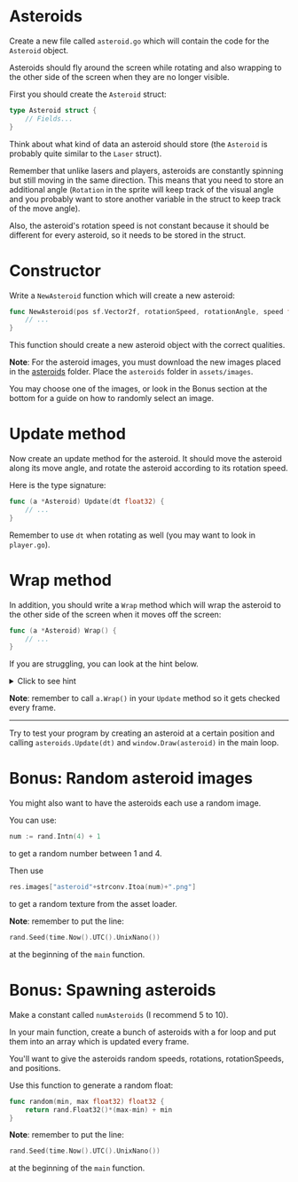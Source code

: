 # Asteroids

Create a new file called `asteroid.go` which will contain the code for the `Asteroid` object.

Asteroids should fly around the screen while rotating and also wrapping to the other side of the screen when they are no longer visible.

First you should create the `Asteroid` struct:

```go
type Asteroid struct {
    // Fields...
}
```

Think about what kind of data an asteroid should store (the `Asteroid` is probably
quite similar to the `Laser` struct).

Remember that unlike lasers and players,
asteroids are constantly spinning but still moving in the same direction. This means
that you need to store an additional angle (`Rotation` in the sprite will keep track
of the visual angle and you probably want to store another variable in the struct to
keep track of the move angle).

Also, the asteroid's rotation speed is not constant because it should be different
for every asteroid, so it needs to be stored in the struct.

# Constructor

Write a `NewAsteroid` function which will create a new asteroid:

```go
func NewAsteroid(pos sf.Vector2f, rotationSpeed, rotationAngle, speed float32) *Asteroid {
    // ...
}
```

This function should create a new asteroid object with the correct qualities.

**Note**: For the asteroid images, you must download the new images placed in the [asteroids](../assets/images/asteroids) folder. Place the `asteroids` folder in `assets/images`.

You may choose one of the images, or look in the Bonus section at the bottom for a guide
on how to randomly select an image.

# Update method

Now create an update method for the asteroid. It should move the asteroid along its
move angle, and rotate the asteroid according to its rotation speed.

Here is the type signature:

```go
func (a *Asteroid) Update(dt float32) {
    // ...
}
```

Remember to use `dt` when rotating as well (you may want to look in `player.go`).

# Wrap method

In addition, you should write a `Wrap` method which will wrap the asteroid to the
other side of the screen when it moves off the screen:

```go
func (a *Asteroid) Wrap() {
    // ...
}
```

If you are struggling, you can look at the hint below.

<details>
  <summary>Click to see hint</summary>
  <code>
  if x position < 0 - width/2:
      set x position to screenWidth + width/2
  if x position > screenWidth + width/2:
      set x position to 0 - width/2

  if y position < 0 - height/2:
      set y position to screenHeight + height/2
  if y position > screenHeight + height/2:
      set y position to 0 - height/2
  </code>

  You may want to use `GetPosition`, `SetPosition` and `GetGlobalBounds`.
</details>

**Note**: remember to call `a.Wrap()` in your `Update` method so it gets checked
every frame.

---

Try to test your program by creating an asteroid at a certain position and calling
`asteroids.Update(dt)` and `window.Draw(asteroid)` in the main loop.

# Bonus: Random asteroid images

You might also want to have the asteroids each use a random image.

You can use:

```go
num := rand.Intn(4) + 1
```

to get a random number between 1 and 4.

Then use

```go
res.images["asteroid"+strconv.Itoa(num)+".png"]
```

to get a random texture from the asset loader.

**Note**: remember to put the line:

```go
rand.Seed(time.Now().UTC().UnixNano())
```

at the beginning of the `main` function.

# Bonus: Spawning asteroids

Make a constant called `numAsteroids` (I recommend 5 to 10).

In your main function, create a bunch of asteroids with a for loop and put them into an array which is updated every frame.

You'll want to give the asteroids random speeds, rotations, rotationSpeeds, and positions.

Use this function to generate a random float:

```go
func random(min, max float32) float32 {
    return rand.Float32()*(max-min) + min
}
```

**Note**: remember to put the line:

```go
rand.Seed(time.Now().UTC().UnixNano())
```

at the beginning of the `main` function.
